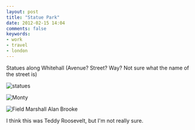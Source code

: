 ```yaml
---
layout: post
title: "Statue Park"
date: 2012-02-15 14:04
comments: false
keywords:
- work
- travel
- london
---
```

Statues along Whitehall (Avenue?  Street?  Way?  Not sure what the name of the street is)

![statues](http://media.eick.us/media/photographs/2012/2012-02-12/London-56.jpg)


![Monty](http://media.eick.us/media/photographs/2012/2012-02-12/London-57.jpg)


![Field Marshall Alan Brooke](http://media.eick.us/media/photographs/2012/2012-02-12/London-58.jpg)


I think this was Teddy Roosevelt, but I'm not really sure.
